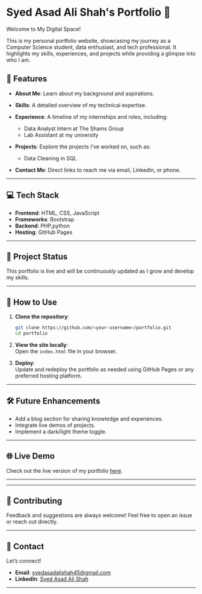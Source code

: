 # Syed Asad Ali Shah's Portfolio 🌟   

Welcome to My Digital Space!

This is my personal portfolio website, showcasing my journey as a Computer Science student, data enthusiast, and tech professional. It highlights my skills, experiences, and projects while providing a glimpse into who I am.



## 🚀 Features  
- **About Me**: Learn about my background and aspirations.  
- **Skills**: A detailed overview of my technical expertise.  
- **Experience**: A timeline of my internships and roles, including:  
  - Data Analyst Intern at The Shams Group  
  - Lab Assistant at my university  
- **Projects**: Explore the projects I’ve worked on, such as:  
  - Data Cleaning in SQL  
  
- **Contact Me**: Direct links to reach me via email, LinkedIn, or phone.  

---

## 💻 Tech Stack  
- **Frontend**: HTML, CSS, JavaScript  
- **Frameworks**:  Bootstrap
- **Backend**: PHP,python 
- **Hosting**: GitHub Pages  

---

## 🌟 Project Status  
This portfolio is live and will be continuously updated as I grow and develop my skills.  

---

## 📖 How to Use  
1. **Clone the repository**:  
   ```bash
   git clone https://github.com/<your-username>/portfolio.git
   cd portfolio
   ```  

2. **View the site locally**:  
   Open the `index.html` file in your browser.  

3. **Deploy**:  
   Update and redeploy the portfolio as needed using GitHub Pages or any preferred hosting platform.  

---

## 🛠 Future Enhancements  
- Add a blog section for sharing knowledge and experiences.  
- Integrate live demos of projects.  
- Implement a dark/light theme toggle.  

---

## 🌐 Live Demo  
Check out the live version of my portfolio [here](https://<your-username>.github.io/portfolio).  

---



---

## 🤝 Contributing  
Feedback and suggestions are always welcome! Feel free to open an issue or reach out directly.  

---


## 📧 Contact  
Let’s connect!  
- **Email**: [syedasadalishah45@gmail.com](mailto:syedasadalishah45@gmail.com)  
- **LinkedIn**: [Syed Asad Ali Shah](https://linkedin.com/in/syedasadalishah)  
  

---
